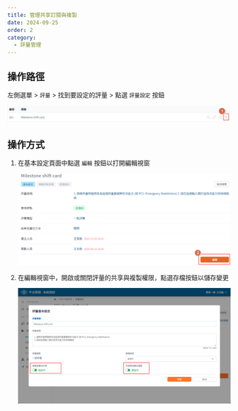 ```yaml
---
title: 管理共享訂閱與複製
date: 2024-09-25
order: 2
category:
  - 評量管理
---
```


## 操作路徑

左側選單 > ```評量``` > 找到要設定的評量 > 點選 ```評量設定``` 按鈕

![進入評量設定](./images/share-setting-1.png)

## 操作方式

1. 在基本設定頁面中點選 ```編輯``` 按鈕以打開編輯視窗

    ![開啟編輯視窗](./images/share-setting-2.png)

2. 在編輯視窗中，開啟或關閉評量的共享與複製權限，點選存檔按鈕以儲存變更

    ![設定共享與複製](./images/share-setting-3.png)